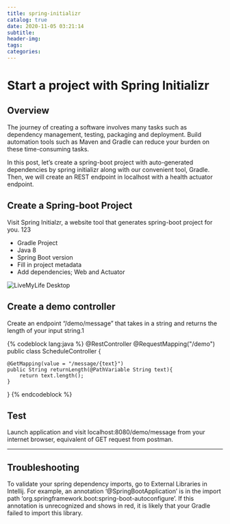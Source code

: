 ```yaml
---
title: spring-initializr
catalog: true
date: 2020-11-05 03:21:14
subtitle:
header-img:
tags:
categories:
---
```


# Start a project with Spring Initializr

## Overview
The journey of creating a software involves many tasks such as dependency management, testing, packaging and deployment. Build automation tools such as Maven and Gradle can reduce your burden on these time-consuming tasks.

In this post, let’s create a spring-boot project with auto-generated dependencies by spring initializr along with our convenient tool, Gradle. Then, we will create an REST endpoint in localhost with a health actuator endpoint.

## Create a Spring-boot Project
Visit Spring Initialzr, a website tool that generates spring-boot project for you.
123
- Gradle Project
- Java 8
- Spring Boot version
- Fill in project metadata
- Add dependencies; Web and Actuator

![LiveMyLife Desktop](web-ui.png)

## Create a demo controller

Create an endpoint “/demo/message” that takes in a string and returns the length of your input string.1

{% codeblock lang:java %}
@RestController
@RequestMapping("/demo")
public class ScheduleController {

    @GetMapping(value = "/message/{text}")
    public String returnLength(@PathVariable String text){
		return text.length();
	}
}
{% endcodeblock %}

## Test
Launch application and visit localhost:8080/demo/message from your internet browser, equivalent of GET request from postman.

---

## Troubleshooting
To validate your spring dependency imports, go to External Libraries in Intellij.
For example, an annotation ‘@SpringBootApplication’ is in the import path ‘org.springframework.boot:spring-boot-autoconfigure’. If this annotation is unrecognized and shows in red, it is likely that your Gradle failed to import this library.